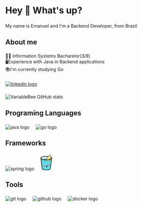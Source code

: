 <h1 align="left">Hey 👋 What's up?</h1>

###

<p align="left">My name is Emanuel and I'm a Backend Developer, from Brazil</p>

###

<h2 align="left">About me</h2>

###

<p align="left">👨‍🎓 Information Systems Bacharelor(3/8)<br>🖥️Experience with Java in Backend applications<br>📚I'm currently studying Go<br>

###
###
<div align="left">
  <a href="https://www.linkedin.com/in/emanuel-ara%C3%BAjo-119b1325a/" target="_blank">
    <img src="https://img.shields.io/static/v1?message=LinkedIn&logo=linkedin&label=&color=0077B5&logoColor=white&labelColor=&style=for-the-badge" height="25" alt="linkedin logo"  />
  </a>
</div>

###
###



![VariableBee GitHub stats](https://github-readme-stats.vercel.app/api?username=emanueldias01&show_icons=true&theme=gotham)


###

<h2 align="left">Programing Languages</h2>

###

<div align="left">
  <img src="https://cdn.jsdelivr.net/gh/devicons/devicon/icons/java/java-original.svg" height="40" alt="java logo"  />
  <img width="12" />
  <img src="https://cdn.jsdelivr.net/gh/devicons/devicon/icons/go/go-original.svg" height="40" alt="go logo"  />
  <img width="12" />

</div>

###

###

<h2 align="left">Frameworks</h2>

###

<div align="left">
 <img src="https://cdn.jsdelivr.net/gh/devicons/devicon/icons/spring/spring-original.svg" height="40" alt="spring logo"  />
  <img width="12" />
  <img src="https://raw.githubusercontent.com/gin-gonic/logo/master/color.png" height="50" alt="gin logo" />

###

<h2 align="left">Tools</h2>

###

<div align="left">

<img src="https://cdn.jsdelivr.net/gh/devicons/devicon/icons/git/git-original.svg" height="40" alt="git logo"  />
  <img width="12" />


<img src="https://cdn.jsdelivr.net/gh/devicons/devicon/icons/github/github-original.svg" height="40" alt="github logo"  />
  <img width="12" />

<img src="https://cdn.jsdelivr.net/gh/devicons/devicon/icons/docker/docker-original.svg" height="40" alt="docker logo"  />
  <img width="12" />

###



